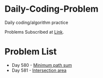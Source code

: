 # Daily-Coding-Problem

Daily coding/algorithm practice

Problems Subscribed at [Link](https://www.dailycodingproblem.com/).

# Problem List
* Day 580 - [Minimum path sum](https://github.com/ll10524/daily-coding-problem/blob/master/solutions/day_580.py)
* Day 581 - [Intersection area](https://github.com/ll10524/daily-coding-problem/blob/master/solutions/day_581.py)
